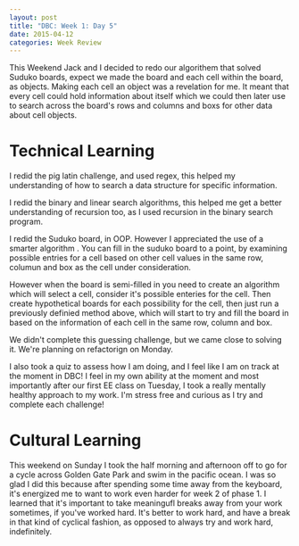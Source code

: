 ```yaml
---
layout: post
title: "DBC: Week 1: Day 5"
date: 2015-04-12
categories: Week Review
---
```


This Weekend Jack and I decided to redo our algorithem that solved Suduko boards, expect we made the board and each cell within the board, as objects. Making each cell an object was a revelation for me. It meant that every cell could hold information about itself which we could then later use to search across the board's rows and columns and boxs for other data about cell objects.

<h1> Technical Learning </h1>

I redid the pig latin challenge, and used regex, this helped my understanding of how to search a data structure for specific information.

I redid the binary and linear search algorithms, this helped me get a better understanding of recursion too, as I used recursion in the binary search program.

I redid the Suduko board, in OOP. However I appreciated the use of a smarter algorithm . You can fill in the suduko board to a point, by examining possible entries for a cell based on other cell values in the same row, columun and box as the cell under consideration.

However when the board is semi-filled in you need to create an algorithm which will select a cell, consider it's possible enteries for the cell. Then create hypothetical boards for each possibility for the cell, then just run a previously definied method above, which will start to try and fill the board in based on the information of each cell in the same row, column and box.

We didn't complete this guessing challenge, but we came close to solving it. We're planning on refactorign on Monday.

I also took a quiz to assess how I am doing, and I feel like I am on track at the moment in DBC! I feel in my own ability at the moment and most importantly after our first EE class on Tuesday, I took a really mentally healthy approach to my work. I'm stress free and curious as I try and complete each challenge!

<h1> Cultural Learning </h1>

This weekend on Sunday I took the half morning and afternoon off to go for a cycle across Golden Gate Park and swim in the pacific ocean. I was so glad I did this because after spending some time away from the keyboard, it's energized me to want to work even harder for week 2 of phase 1. I learned that it's important to take meaningufl breaks away from your work sometimes, if you've worked hard. It's better to work hard, and have a break in that kind of cyclical fashion, as opposed to always try and work hard, indefinitely.